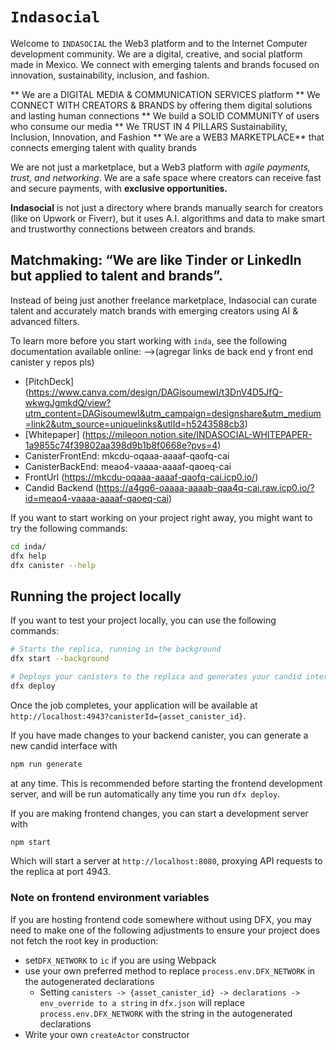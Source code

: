 # `Indasocial`

Welcome to `INDASOCIAL` the Web3 platform and to the Internet Computer development community. We are a digital, creative, and social platform made in Mexico. We connect with emerging talents and brands focused on innovation, sustainability, inclusion, and fashion.

** We are a DIGITAL MEDIA & COMMUNICATION SERVICES platform
** We CONNECT WITH CREATORS & BRANDS by offering them digital solutions and lasting human connections
** We build a SOLID COMMUNITY of users who consume our media
** We TRUST IN 4 PILLARS Sustainability, Inclusion, Innovation, and Fashion
** We are a WEB3 MARKETPLACE** that connects emerging talent with quality brands

We are not just a marketplace, but a Web3 platform with *agile payments, trust, and networking*. We are a safe space where creators can receive fast and secure payments, with **exclusive opportunities.**

**Indasocial** is not just a directory where brands manually search for creators (like on Upwork or Fiverr), but it uses A.I. algorithms and data to make smart and trustworthy connections between creators and brands.

## **Matchmaking: “We are like Tinder or LinkedIn but applied to talent and brands”.**

Instead of being just another freelance marketplace, Indasocial can curate talent and accurately match brands with emerging creators using AI & advanced filters.

To learn more before you start working with `inda`, see the following documentation available online: -->(agregar links de back end y front end canister y repos pls)

- [PitchDeck] (https://www.canva.com/design/DAGisoumewI/t3DnV4D5JfQ-wkwgJgmkdQ/view?utm_content=DAGisoumewI&utm_campaign=designshare&utm_medium=link2&utm_source=uniquelinks&utlId=h5243588cb3)
- [Whitepaper] (https://mileoon.notion.site/INDASOCIAL-WHITEPAPER-1a9855c74f39802aa398d9b1b8f0668e?pvs=4)
- CanisterFrontEnd:  mkcdu-oqaaa-aaaaf-qaofq-cai
- CanisterBackEnd: meao4-vaaaa-aaaaf-qaoeq-cai
- FrontUrl (https://mkcdu-oqaaa-aaaaf-qaofq-cai.icp0.io/)
- Candid Backend (https://a4gq6-oaaaa-aaaab-qaa4q-cai.raw.icp0.io/?id=meao4-vaaaa-aaaaf-qaoeq-cai)

If you want to start working on your project right away, you might want to try the following commands:

```bash
cd inda/
dfx help
dfx canister --help
```

## Running the project locally

If you want to test your project locally, you can use the following commands:

```bash
# Starts the replica, running in the background
dfx start --background

# Deploys your canisters to the replica and generates your candid interface
dfx deploy
```

Once the job completes, your application will be available at `http://localhost:4943?canisterId={asset_canister_id}`.

If you have made changes to your backend canister, you can generate a new candid interface with

```bash
npm run generate
```

at any time. This is recommended before starting the frontend development server, and will be run automatically any time you run `dfx deploy`.

If you are making frontend changes, you can start a development server with

```bash
npm start
```

Which will start a server at `http://localhost:8080`, proxying API requests to the replica at port 4943.

### Note on frontend environment variables

If you are hosting frontend code somewhere without using DFX, you may need to make one of the following adjustments to ensure your project does not fetch the root key in production:

- set`DFX_NETWORK` to `ic` if you are using Webpack
- use your own preferred method to replace `process.env.DFX_NETWORK` in the autogenerated declarations
  - Setting `canisters -> {asset_canister_id} -> declarations -> env_override to a string` in `dfx.json` will replace `process.env.DFX_NETWORK` with the string in the autogenerated declarations
- Write your own `createActor` constructor
